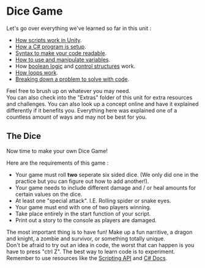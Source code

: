# Dice Game

Let's go over everything we've learned so far in this unit :

* [How scripts work in Unity](./1%20UnityScripts.md).
* [How a C# program is setup](./2%20CodeStructure.md).
* [Syntax to make your code readable](./2%20CodeStructure.md/#syntax).
* [How to use and manipulate variables](./3%20Variables.md).
* How [boolean logic](./4%20Logic.md) and [control structures](./4%20Logic.md/#control-structures) work.
* [How loops work](./5%20Loops.md).
* [Breaking down a problem to solve with code](./6%20BasicGame.md).

Feel free to brush up on whatever you may need.\
You can also check into the "Extras" folder of this unit for extra resources and challenges. You can also look up a concept online and have it explained differently if it benefits you. Everything here was explained one of a countless amount of ways and may not be best for you.

## The Dice

Now time to make your own Dice Game!

Here are the requirements of this game : 

* Your game must roll **two** seperate six sided dice. (We only did one in the practice but you can figure out how to add another!).
* Your game needs to include different damage and / or heal amounts for certain values on the dice.
* At least one "special attack". I.E. Rolling spider or snake eyes.
* Your game must end with one of two players winning.
* Take place entirely in the start function of your script.
* Print out a story to the console as players are damaged.

The most important thing is to have fun! Make up a fun narritive, a dragon and knight, a zombie and survivor, or something totally unique.\
Don't be afraid to try out an idea in code, the worst that can happen is you have to press "ctrl Z". The best way to learn code is to experiment.\
Remember to use resources like the [Scripting API](https://docs.unity3d.com/ScriptReference/index.html) and [C# Docs](https://docs.microsoft.com/en-us/dotnet/csharp/).